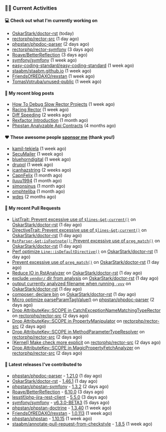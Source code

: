 ### 👨‍💻 Current Activities


#### 💻 Check out what I'm currently working on

- [OskarStark/doctor-rst](https://github.com/OskarStark/doctor-rst) (today)
- [rectorphp/rector-src](https://github.com/rectorphp/rector-src) (1 day ago)
- [phpstan/phpdoc-parser](https://github.com/phpstan/phpdoc-parser) (2 days ago)
- [rectorphp/rector-symfony](https://github.com/rectorphp/rector-symfony) (3 days ago)
- [Roave/BetterReflection](https://github.com/Roave/BetterReflection) (3 days ago)
- [symfony/symfony](https://github.com/symfony/symfony) (1 week ago)
- [easy-coding-standard/easy-coding-standard](https://github.com/easy-coding-standard/easy-coding-standard) (1 week ago)
- [staabm/staabm.github.io](https://github.com/staabm/staabm.github.io) (1 week ago)
- [FriendsOfREDAXO/rexstan](https://github.com/FriendsOfREDAXO/rexstan) (1 week ago)
- [TomasVotruba/unused-public](https://github.com/TomasVotruba/unused-public) (1 week ago)


#### 📜 My recent blog posts

- [How To Debug Slow Rector Projects](https://staabm.github.io/2023/05/10/how-to-debug-slow-rector-projects.html) (1 week ago)
- [Racing Rector](https://staabm.github.io/2023/05/06/racing-rector.html) (1 week ago)
- [Diff Speeding](https://staabm.github.io/2023/05/01/diff-speeding.html) (2 weeks ago)
- [Rexfactor Introduction](https://staabm.github.io/2023/04/09/rexfactor-introduction.html) (1 month ago)
- [Phpstan Analyzable Api Contracts](https://staabm.github.io/2022/12/29/phpstan-analyzable-api-contracts.html) (4 months ago)


#### ❤️ These awesome people [sponsor me](https://github.com/sponsors/staabm) (thank you!)

- [kamil-tekiela](https://github.com/kamil-tekiela) (1 week ago)
- [SecuMailer](https://github.com/SecuMailer) (1 week ago)
- [bluehorndigital](https://github.com/bluehorndigital) (1 week ago)
- [drupol](https://github.com/drupol) (1 week ago)
- [icanhazstring](https://github.com/icanhazstring) (2 weeks ago)
- [CapnFelix](https://github.com/CapnFelix) (1 month ago)
- [iluuu1994](https://github.com/iluuu1994) (1 month ago)
- [simonsinus](https://github.com/simonsinus) (1 month ago)
- [omphteliba](https://github.com/omphteliba) (1 month ago)
- [wdes](https://github.com/wdes) (2 months ago)


#### 🔨 My recent Pull Requests

- [ListTrait: Prevent excessive use of `$lines-&gt;current()`](https://github.com/OskarStark/doctor-rst/pull/1410) on [OskarStark/doctor-rst](https://github.com/OskarStark/doctor-rst) (1 day ago)
- [DirectiveTrait: Prevent excessive use of `$lines-&gt;current()`](https://github.com/OskarStark/doctor-rst/pull/1409) on [OskarStark/doctor-rst](https://github.com/OskarStark/doctor-rst) (1 day ago)
- [`RstParser-&gt;isFootnote()`: Prevent excessive use of `preg_match()`](https://github.com/OskarStark/doctor-rst/pull/1408) on [OskarStark/doctor-rst](https://github.com/OskarStark/doctor-rst) (1 day ago)
- [Perf optimize `Line::isDefaultDirective()`](https://github.com/OskarStark/doctor-rst/pull/1407) on [OskarStark/doctor-rst](https://github.com/OskarStark/doctor-rst) (1 day ago)
- [Prevent excessive use of `preg_match()`](https://github.com/OskarStark/doctor-rst/pull/1405) on [OskarStark/doctor-rst](https://github.com/OskarStark/doctor-rst) (1 day ago)
- [Reduce IO in RstAnalyzer](https://github.com/OskarStark/doctor-rst/pull/1404) on [OskarStark/doctor-rst](https://github.com/OskarStark/doctor-rst) (1 day ago)
- [exclude `vendor/` dir from analysis](https://github.com/OskarStark/doctor-rst/pull/1403) on [OskarStark/doctor-rst](https://github.com/OskarStark/doctor-rst) (1 day ago)
- [output currently analyzed filename when running `-vvv`](https://github.com/OskarStark/doctor-rst/pull/1402) on [OskarStark/doctor-rst](https://github.com/OskarStark/doctor-rst) (1 day ago)
- [composer: declare bin](https://github.com/OskarStark/doctor-rst/pull/1401) on [OskarStark/doctor-rst](https://github.com/OskarStark/doctor-rst) (1 day ago)
- [Micro optimize parseParamTagValue()](https://github.com/phpstan/phpdoc-parser/pull/193) on [phpstan/phpdoc-parser](https://github.com/phpstan/phpdoc-parser) (2 days ago)
- [Drop AttributeKey::SCOPE in CatchExceptionNameMatchingTypeRector](https://github.com/rectorphp/rector-src/pull/3875) on [rectorphp/rector-src](https://github.com/rectorphp/rector-src) (2 days ago)
- [Drop AttributeKey::SCOPE in PropertyManipulator](https://github.com/rectorphp/rector-src/pull/3874) on [rectorphp/rector-src](https://github.com/rectorphp/rector-src) (2 days ago)
- [Drop AttributeKey::SCOPE in MethodParameterTypeResolver](https://github.com/rectorphp/rector-src/pull/3873) on [rectorphp/rector-src](https://github.com/rectorphp/rector-src) (2 days ago)
- [[Kernel] Make check more explicit](https://github.com/rectorphp/rector-src/pull/3869) on [rectorphp/rector-src](https://github.com/rectorphp/rector-src) (2 days ago)
- [Drop AttributeKey::SCOPE in MagicPropertyFetchAnalyzer](https://github.com/rectorphp/rector-src/pull/3868) on [rectorphp/rector-src](https://github.com/rectorphp/rector-src) (2 days ago)


#### 🔭 Latest releases I've contributed to

- [phpstan/phpdoc-parser](https://github.com/phpstan/phpdoc-parser) - [1.21.0](https://github.com/phpstan/phpdoc-parser/releases/tag/1.21.0) (1 day ago)
- [OskarStark/doctor-rst](https://github.com/OskarStark/doctor-rst) - [1.46.1](https://github.com/OskarStark/doctor-rst/releases/tag/1.46.1) (1 day ago)
- [phpstan/phpstan-symfony](https://github.com/phpstan/phpstan-symfony) - [1.3.2](https://github.com/phpstan/phpstan-symfony/releases/tag/1.3.2) (2 days ago)
- [Roave/BetterReflection](https://github.com/Roave/BetterReflection) - [6.10.0](https://github.com/Roave/BetterReflection/releases/tag/6.10.0) (3 days ago)
- [lesstif/php-jira-rest-client](https://github.com/lesstif/php-jira-rest-client) - [5.5.0](https://github.com/lesstif/php-jira-rest-client/releases/tag/5.5.0) (3 days ago)
- [symfony/symfony](https://github.com/symfony/symfony) - [v6.3.0-BETA3](https://github.com/symfony/symfony/releases/tag/v6.3.0-BETA3) (5 days ago)
- [phpstan/phpstan-doctrine](https://github.com/phpstan/phpstan-doctrine) - [1.3.40](https://github.com/phpstan/phpstan-doctrine/releases/tag/1.3.40) (1 week ago)
- [FriendsOfREDAXO/rexstan](https://github.com/FriendsOfREDAXO/rexstan) - [1.0.113](https://github.com/FriendsOfREDAXO/rexstan/releases/tag/1.0.113) (1 week ago)
- [phpstan/phpstan](https://github.com/phpstan/phpstan) - [1.10.15](https://github.com/phpstan/phpstan/releases/tag/1.10.15) (1 week ago)
- [staabm/annotate-pull-request-from-checkstyle](https://github.com/staabm/annotate-pull-request-from-checkstyle) - [1.8.5](https://github.com/staabm/annotate-pull-request-from-checkstyle/releases/tag/1.8.5) (1 week ago)

